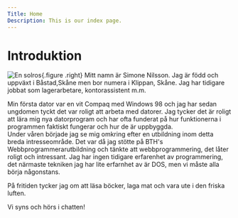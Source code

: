 ```yaml
---
Title: Home
Description: This is our index page.
---
```


# Introduktion


![En solros](image/onesunflower.jpg){.figure .right}
Mitt namn är Simone Nilsson. Jag är född och uppväxt i Båstad,Skåne men bor numera i Klippan, Skåne. Jag har tidigare jobbat som lagerarbetare, kontorassistent m.m.

Min första dator var en vit Compaq med Windows 98 och 
    jag har sedan ungdomen tyckt det var roligt att arbeta med datorer. 
    Jag tycker det är roligt att lära mig nya datorprogram och har
    ofta funderat på hur funktionerna i programmen faktiskt fungerar och hur de är uppbyggda.  
    Under våren började jag se mig omkring efter en utbildning inom detta breda intresseområde. Det var då jag stötte på 
    BTH's Webbprogrammerarutbildning och tänkte att webbprogrammering, 
    det låter roligt och intressant. Jag har ingen tidigare erfarenhet av programmering, det närmaste 
    tekniken jag har lite erfarnhet av är DOS, men vi måste alla börja någonstans.

På fritiden tycker jag om att läsa böcker, laga mat och vara ute i den friska luften.

Vi syns och hörs i chatten!